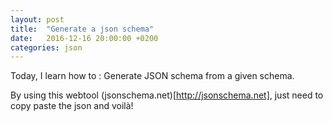 ```yaml
---
layout: post
title:  "Generate a json schema"
date:   2016-12-16 20:00:00 +0200
categories: json
---
```


Today, I learn how to : Generate JSON schema from a given schema.

By using this webtool (jsonschema.net)[http://jsonschema.net], just need to copy paste the json and voilà!

